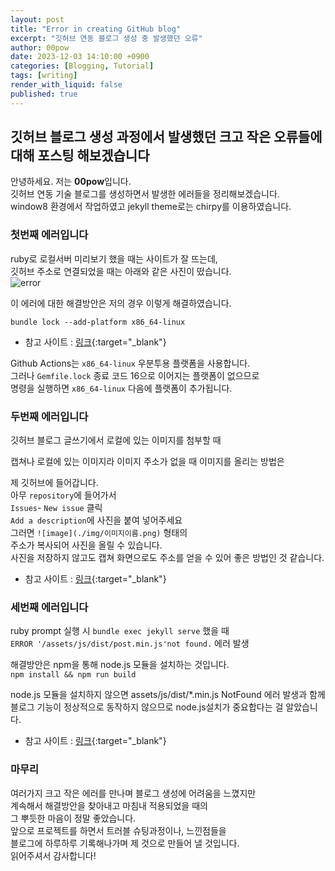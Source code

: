 ```yaml
---
layout: post
title: "Error in creating GitHub blog"
excerpt: "깃허브 연동 블로그 생성 중 발생했던 오류"
author: 00pow
date: 2023-12-03 14:10:00 +0900
categories: [Blogging, Tutorial]
tags: [writing]
render_with_liquid: false
published: true
---
```


## 깃허브 블로그 생성 과정에서 발생했던 크고 작은 오류들에 대해 포스팅 해보겠습니다

안녕하세요. 저는 **00pow**입니다.<br>
깃허브 연동 기술 블로그를 생성하면서 발생한 에러들을 정리해보겠습니다.<br>
window8 환경에서 작업하였고 jekyll theme로는 chirpy를 이용하였습니다.<br>


### 첫번째 에러입니다

ruby로 로컬서버 미리보기 했을 때는 사이트가 잘 뜨는데,<br>
깃허브 주소로 연결되었을 때는 아래와 같은 사진이 떴습니다.<br>
![error](https://github.com/00pow/ddobagi/assets/143794137/198bfcc4-d831-40fd-a305-16eeb836e165)

이 에러에 대한 해결방안은 저의 경우 이렇게 해결하였습니다.<br>

`bundle lock --add-platform x86_64-linux`

- 참고 사이트 : [링크](https://stackoverflow.com/questions/72331753/ruby-and-rails-github-action-exit-code-16){:target="_blank"}

Github Actions는 `x86_64-linux` 우분투용 플랫폼을 사용합니다. <br>
그러나 `Gemfile.lock` 종료 코드 16으로 이어지는 플랫폼이 없으므로 <br>
명령을 실행하면 `x86_64-linux` 다음에 플랫폼이 추가됩니다.<br>


### 두번째 에러입니다

깃허브 블로그 글쓰기에서 로컬에 있는 이미지를 첨부할 때 <br>

캡쳐나 로컬에 있는 이미지라 이미지 주소가 없을 때 이미지를 올리는 방법은<br>

제 깃허브에 들어갑니다.<br>
아무 `repository`에 들어가서 <br>
`Issues`- `New issue` 클릭<br>
`Add a description`에 사진을 붙여 넣어주세요<br>
그러면 `![image](./img/이미지이름.png)` 형태의 <br>
주소가 복사되어 사진을 올릴 수 있습니다. <br>
사진을 저장하지 않고도 캡쳐 화면으로도 주소를 얻을 수 있어 좋은 방법인 것 같습니다.<br>

- 참고 사이트 : [링크](https://velog.io/@uzchu/Github-%EB%B8%94%EB%A1%9C%EA%B7%B8-image-%EC%82%BD%EC%9E%85%ED%95%98%EA%B8%B0){:target="_blank"}


### 세번째 에러입니다

ruby prompt 실행 시 `bundle exec jekyll serve` 했을 때<br>
`ERROR '/assets/js/dist/post.min.js'not found.` 에러 발생<br>

해결방안은 npm을 통해 node.js 모듈을 설치하는 것입니다.<br>
`npm install && npm run build`<br>

node.js 모듈을 설치하지 않으면 assets/js/dist/*.min.js NotFound 에러 발생과 함께<br>
블로그 기능이 정상적으로 동작하지 않으므로 node.js설치가 중요합다는 걸 알았습니다. <br>

- 참고 사이트 : [링크](https://jjikin.com/posts/Jekyll-Chirpy-%ED%85%8C%EB%A7%88%EB%A5%BC-%ED%99%9C%EC%9A%A9%ED%95%9C-Github-%EB%B8%94%EB%A1%9C%EA%B7%B8-%EB%A7%8C%EB%93%A4%EA%B8%B0(2023-6%EC%9B%94-%EA%B8%B0%EC%A4%80)/#%EC%BB%A4%EC%8A%A4%ED%84%B0%EB%A7%88%EC%9D%B4%EC%A7%95-%EA%B0%84-%EC%9D%B4%EC%8A%88-%ED%95%B4%EA%B2%B0){:target="_blank"}

### 마무리

여러가지 크고 작은 에러를 만나며 블로그 생성에 어려움을 느꼈지만<br>
계속해서 해결방안을 찾아내고 마침내 적용되었을 때의 <br>
그 뿌듯한 마음이 정말 좋았습니다. <br>
앞으로 프로젝트를 하면서 트러블 슈팅과정이나, 느낀점들을<br>
블로그에 하루하루 기록해나가며 제 것으로 만들어 낼 것입니다.<br>
읽어주셔서 감사합니다!<br>